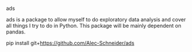 ads

ads is a package to allow myself to do exploratory data analysis and cover all things I try to do in Python. This
package will be mainly dependent on pandas.

pip install git+https://github.com/Alec-Schneider/ads

 
